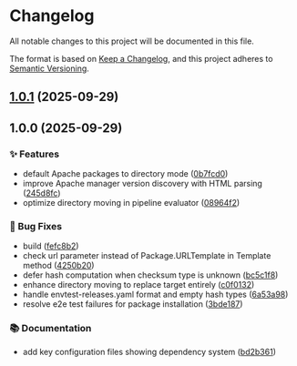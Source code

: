 # Changelog

All notable changes to this project will be documented in this file.

The format is based on [Keep a Changelog](https://keepachangelog.com/en/1.0.0/),
and this project adheres to [Semantic Versioning](https://semver.org/spec/v2.0.0.html).

## [1.0.1](https://github.com/flanksource/deps/compare/v1.0.0...v1.0.1) (2025-09-29)

## 1.0.0 (2025-09-29)


### ✨ Features

* default Apache packages to directory mode ([0b7fcd0](https://github.com/flanksource/deps/commit/0b7fcd0c63114acdeafede1b3a9777a726e244cc))
* improve Apache manager version discovery with HTML parsing ([245d8fc](https://github.com/flanksource/deps/commit/245d8fc8a6013203ae74e961e04c65b5c1c8b0f5))
* optimize directory moving in pipeline evaluator ([08964f2](https://github.com/flanksource/deps/commit/08964f2bf96242f0e06e141ec73f419c50bbfb3c))


### 🐛 Bug Fixes

* build ([fefc8b2](https://github.com/flanksource/deps/commit/fefc8b28f6bbe66ab6e42fdfbaa98adea12cdcf8))
* check url parameter instead of Package.URLTemplate in Template method ([4250b20](https://github.com/flanksource/deps/commit/4250b207aa1e2b6e1f71b1746d6a9885af9fc888))
* defer hash computation when checksum type is unknown ([bc5c1f8](https://github.com/flanksource/deps/commit/bc5c1f88cc3afbcedcd8f48770f7d1cd3ff5189c))
* enhance directory moving to replace target entirely ([c0f0132](https://github.com/flanksource/deps/commit/c0f0132302208725604e89bb9bbfa81fee78b64c))
* handle envtest-releases.yaml format and empty hash types ([6a53a98](https://github.com/flanksource/deps/commit/6a53a989e65d97f687936981cbd216392bcd074a))
* resolve e2e test failures for package installation ([3bde187](https://github.com/flanksource/deps/commit/3bde187167567e1539e6e60b16e070cd12125e32))


### 📚 Documentation

* add key configuration files showing dependency system ([bd2b361](https://github.com/flanksource/deps/commit/bd2b3616ea17a40f1c00f77131602aa88224df7d))

